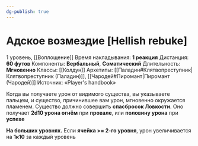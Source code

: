 ```yaml
---
dg-publish: true
---
```

# Адское возмездие [Hellish rebuke]
1 уровень, [[Воплощение]]
Время накладывания: **1 реакция**
Дистанция: **60 футов**
Компоненты: **Вербальный**, **Соматический**
Длительность: **Мгновенно**
Классы: [[Колдун]]
Архетипы: [[Паладин#Клятвопреступник|Клятвопреступник (Паладин)]], [[Чародей#Пиромант|Пиромант (Чародей)]]
Источник: «Player's handbook»

Когда вы получаете урон от видимого существа, вы указываете пальцем, и существо, причинившее вам урон, мгновенно окружается пламенем. Существо должно совершить **спасбросок Ловкости**. Оно получает **2d10 урона огнём** при **провале**, или **половину урона** при **успехе**

**На больших уровнях.** Если **ячейка >= 2-го уровня**, урон увеличивается на **1к10** за каждый уровень